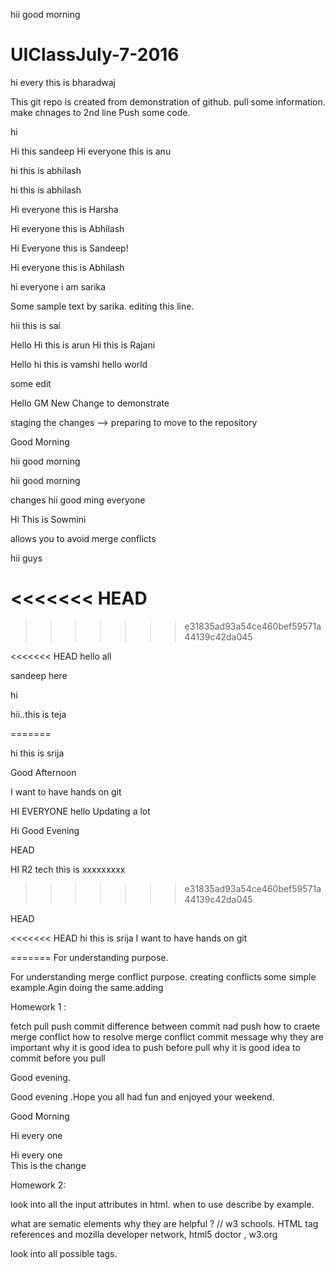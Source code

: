 

hii good morning


# UIClassJuly-7-2016


hi every this is bharadwaj

This git repo is created from demonstration of github. pull some information. make chnages to 2nd line
Push some code.


hi

Hi this sandeep
Hi everyone this is anu

hi this is abhilash


hi this is abhilash


Hi everyone this is Harsha


Hi everyone this is Abhilash


Hi Everyone this is Sandeep!

Hi everyone this is Abhilash


hi everyone i am sarika

Some sample text by sarika. editing this line.

hii this is sai


Hello
Hi this is arun
Hi this is Rajani

Hello 
hi this is vamshi
hello world




some edit

Hello GM
New Change to demonstrate


staging the changes --> preparing to move to the repository


Good Morning    

hii good morning


hii good morning

changes
hii good ming everyone

Hi This is Sowmini


allows you to avoid merge conflicts 

hii guys

<<<<<<< HEAD
=======

>>>>>>> e31835ad93a54ce460bef59571a44139c42da045

 

<<<<<<< HEAD
hello all

 
sandeep here

hi

hii..this is teja


=======

hi this is srija

Good Afternoon

I want to have hands on git

HI EVERYONE
hello 
Updating a lot


Hi Good Evening 

 HEAD

HI R2 tech this is xxxxxxxxx


>>>>>>> e31835ad93a54ce460bef59571a44139c42da045

HEAD

<<<<<<< HEAD
hi this is srija
I want to have hands on git

=======
For understanding purpose.

For understanding merge conflict purpose. creating conflicts some simple example.Agin doing the same.adding


Homework 1 :

fetch
pull
push 
commit 
difference between commit nad push 
how to craete merge conflict
how to resolve merge conflict
commit message why they are important
why it is good idea to push before pull
why  it is good idea to commit before you pull


Good evening.


Good evening .Hope you all had fun and enjoyed your weekend.

Good Morning 

Hi every one

Hi every one	
This is the change


Homework 2:

 look into all the input attributes in html. when to use describe by example.

 what are sematic elements why they are helpful ? // w3  schools. HTML tag references and mozilla developer network, html5 doctor , w3.org

 look into all possible tags.


